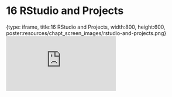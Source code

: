 # 16 RStudio and Projects
 
{type: iframe, title:16 RStudio and Projects, width:800, height:600, poster:resources/chapt_screen_images/rstudio-and-projects.png}
![](https://datatrail-jhu.github.io/DataTrail_ReOrg/no_toc/rstudio-and-projects.html)
 

 

